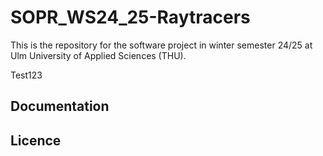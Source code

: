 # SOPR_WS24_25-Raytracers

This is the repository for the software project in winter semester 24/25 at Ulm University of Applied Sciences (THU).

Test123

## Documentation

## Licence
